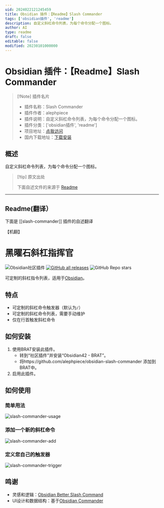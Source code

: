 ```yaml
---
uid: 2024022121245459
title: Obsidian 插件：【Readme】Slash Commander
tags: ['obsidian插件', 'readme']
description: 自定义斜杠命令列表，为每个命令分配一个图标。
author: AI
type: readme
draft: false
editable: false
modified: 20230101000000
---
```


# Obsidian 插件：【Readme】Slash Commander

> [!Note] 插件名片
> - 插件名称：Slash Commander
> - 插件作者：alephpiece
> - 插件说明：自定义斜杠命令列表，为每个命令分配一个图标。
> - 插件分类：['obsidian插件', 'readme']
> - 项目地址：[点我访问](https://github.com/alephpiece/obsidian-slash-commander)
> - 国内下载地址：[下载安装](https://pkmer.cn/products/plugin/pluginMarket/?slash-commander)

## 概述

自定义斜杠命令列表，为每个命令分配一个图标。



> [!tip] 原文出处
> 
>下面自述文件的来源于 [Readme](https://ghproxy.net/https://raw.githubusercontent.com/alephpiece/obsidian-slash-commander/main/README.md)
> 

---

## Readme(翻译）

下面是 [[slash-commander]] 插件的自述翻译

【机翻】
# 黑曜石斜杠指挥官

![Obsidian社区插件](https://img.shields.io/badge/dynamic/json?url=https%3A%2F%2Fraw.githubusercontent.com%2Fobsidianmd%2Fobsidian-releases%2Fmaster%2Fcommunity-plugin-stats.json&query=%24%5B%22slash-commander%22%5D.downloads&logo=obsidian&label=downloads) [![GitHub all releases](https://img.shields.io/github/downloads/alephpiece/obsidian-slash-commander/total?logo=GitHub)](https://github.com/alephpiece/obsidian-slash-commander/releases) ![GitHub Repo stars](https://custom-icon-badges.demolab.com/github/stars/alephpiece/obsidian-slash-commander?logo=star)

可定制的斜杠指令列表，适用于[Obsidian](https://obsidian.md)。
## 特点

- 可定制的斜杠命令触发器（默认为`/`）
- 可定制的斜杠命令列表，需要手动维护
- 仅在行首触发斜杠命令
## 如何安装

1. 使用BRAT安装此插件。
   - 转到“社区插件”并安装“Obsidian42 - BRAT”。
   - 将https://github.com/alephpiece/obsidian-slash-commander 添加到BRAT中。
2. 启用此插件。
## 如何使用
### 简单用法

![slash-commander-usage](https://cdn.pkmer.cn/covers/slash-commander_1_3.gif!pkmer)
### 添加一个新的斜杠命令

![slash-commander-add](https://cdn.pkmer.cn/covers/slash-commander_1_4.gif!pkmer)
### 定义您自己的触发器

![slash-commander-trigger](https://cdn.pkmer.cn/covers/slash-commander_1_5.gif!pkmer)
## 鸣谢

- 灵感和逻辑：[Obsidian Better Slash Command](https://github.com/SPiCaRiA/obsidian-better-slash-commands)
- UI设计和数据结构：基于[Obsidian Commander](https://github.com/phibr0/obsidian-commander)



